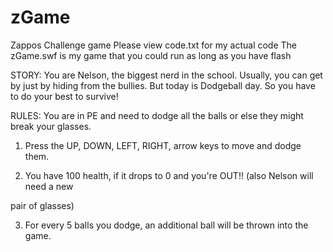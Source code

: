 # zGame
Zappos Challenge game
Please view code.txt for my actual code
The zGame.swf is my game that you could run as long as you have flash


STORY: You are Nelson, the biggest nerd in the school. Usually, you can get by
just by hiding from the bullies. But today is Dodgeball day. So you have to 
do your best to survive!


RULES:
You are in PE and need to dodge all the balls or else they might break your glasses.

1. Press the UP, DOWN, LEFT, RIGHT, arrow keys to move and dodge them.

2. You have 100 health, if it drops to 0 and you're OUT!! (also Nelson will need a new 

pair of glasses)

3. For every 5 balls you dodge, an additional ball will be thrown into the game.
